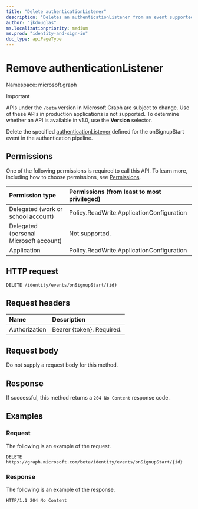 ```yaml
---
title: "Delete authenticationListener"
description: "Deletes an authenticationListener from an event supported by an authenticationEventsPolicy."
author: "jkdouglas"
ms.localizationpriority: medium
ms.prod: "identity-and-sign-in"
doc_type: apiPageType
---
```


# Remove authenticationListener

Namespace: microsoft.graph

> [!IMPORTANT]
> APIs under the `/beta` version in Microsoft Graph are subject to change. Use of these APIs in production applications is not supported. To determine whether an API is available in v1.0, use the **Version** selector.

Delete the specified [authenticationListener](../resources/authenticationlistener.md) defined for the onSignupStart event in the authentication pipeline.

## Permissions

One of the following permissions is required to call this API. To learn more, including how to choose permissions, see [Permissions](/graph/permissions-reference).

|Permission type|Permissions (from least to most privileged)|
|:---|:---|
|Delegated (work or school account)|Policy.ReadWrite.ApplicationConfiguration|
|Delegated (personal Microsoft account)|Not supported.|
|Application|Policy.ReadWrite.ApplicationConfiguration|

## HTTP request

<!-- {
  "blockType": "ignored"
}
-->

``` http
DELETE /identity/events/onSignupStart/{id}
```

## Request headers

|Name|Description|
|:---|:---|
|Authorization|Bearer {token}. Required.|

## Request body

Do not supply a request body for this method.

## Response

If successful, this method returns a `204 No Content` response code.

## Examples

### Request

The following is an example of the request.

<!-- {
  "blockType": "request",
  "name": "delete_onsignupstart_from_authenticationeventspolicy"
}
-->

``` http
DELETE https://graph.microsoft.com/beta/identity/events/onSignupStart/{id}
```

### Response

The following is an example of the response.

<!-- {
  "blockType": "response",
  "truncated": true
}
-->

``` http
HTTP/1.1 204 No Content
```
